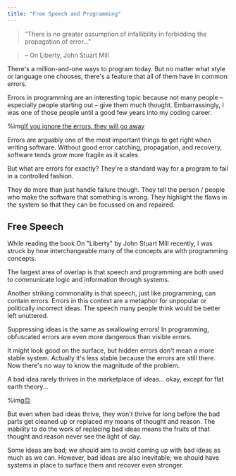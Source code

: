 ```yaml
---
title: "Free Speech and Programming"
---
```


>"There is no greater assumption of infallibility in forbidding the propagation of error..."

> – On Liberty, John Stuart Mill

There's a million-and-one ways to program today. But no matter what style or language one chooses, there's a feature that all of them have in common: errors.

Errors in programming are an interesting topic because not many people – especially people starting out – give them much thought. Embarrassingly, I was one of those people until a good few years into my coding career. 

%img[If you ignore the errors, they will go away](https://a.nosaj.io/freespeech/everything-is-fine.gif)

Errors are arguably one of the most important things to get right when writing software. Without good error catching, propagation, and recovery, software tends grow more fragile as it scales.

But what are errors for exactly? They're a standard way for a program to fail in a controlled fashion. 

They do more than just handle failure though. They tell the person / people who make the software that something is wrong. They highlight the flaws in the system so that they can be focussed on and repaired.

## Free Speech
While reading the book On "Liberty" by John Stuart Mill recently, I was struck by how interchangeable many of the concepts are with programming concepts.

The largest area of overlap is that speech and programming are both used to communicate logic and information through systems. 

Another striking commonality is that speech, just like programming, can contain errors. Errors in this context are a metaphor for unpopular or politically incorrect ideas. The speech many people think would be better left unuttered. 

Suppressing ideas is the same as swallowing errors! In programming, obfuscated errors are even more dangerous than visible errors. 

It might look good on the surface, but hidden errors don't mean a more stable system. Actually it's less stable because the errors are still there. Now there's no way to know the magnitude of the problem.

A bad idea rarely thrives in the marketplace of ideas... okay, except for flat earth theory... 

%img[🙃](https://a.nosaj.io/freespeech/flat-earth.jpg)

But even when bad ideas thrive, they won't thrive for long before the bad parts get cleaned up or replaced my means of thought and reason. The inability to do the work of replacing bad ideas means the fruits of that thought and reason never see the light of day.

Some ideas are bad; we should aim to avoid coming up with bad ideas as much as we can. However, bad ideas are also inevitable; we should have systems in place to surface them and recover even stronger.